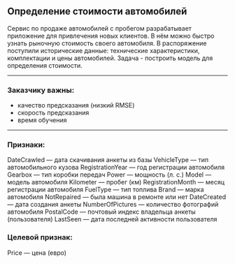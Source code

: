 ## Определение стоимости автомобилей


Сервис по продаже автомобилей с пробегом разрабатывает приложение для привлечения новых клиентов. В нём можно быстро узнать рыночную стоимость своего автомобиля. 
В распоряжение поступили исторические данные: технические характеристики, комплектации и цены автомобилей. Задача - построить модель для определения стоимости.

***

### Заказчику важны:
* качество предсказания (низкий RMSE)
* скорость предсказания
* время обучения

*** 

### Признаки:
DateCrawled — дата скачивания анкеты из базы
VehicleType — тип автомобильного кузова
RegistrationYear — год регистрации автомобиля
Gearbox — тип коробки передач
Power — мощность (л. с.)
Model — модель автомобиля
Kilometer — пробег (км)
RegistrationMonth — месяц регистрации автомобиля
FuelType — тип топлива
Brand — марка автомобиля
NotRepaired — была машина в ремонте или нет
DateCreated — дата создания анкеты
NumberOfPictures — количество фотографий автомобиля
PostalCode — почтовый индекс владельца анкеты (пользователя)
LastSeen — дата последней активности пользователя
### Целевой признак:
Price — цена (евро)
